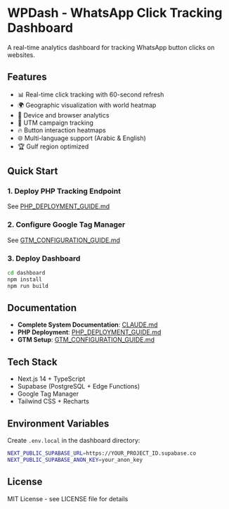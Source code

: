# WPDash - WhatsApp Click Tracking Dashboard

A real-time analytics dashboard for tracking WhatsApp button clicks on websites.

## Features

- 📊 Real-time click tracking with 60-second refresh
- 🌍 Geographic visualization with world heatmap
- 📱 Device and browser analytics
- 🎯 UTM campaign tracking
- 🔥 Button interaction heatmaps
- 🌐 Multi-language support (Arabic & English)
- 🏆 Gulf region optimized

## Quick Start

### 1. Deploy PHP Tracking Endpoint
See [PHP_DEPLOYMENT_GUIDE.md](PHP_DEPLOYMENT_GUIDE.md)

### 2. Configure Google Tag Manager
See [GTM_CONFIGURATION_GUIDE.md](GTM_CONFIGURATION_GUIDE.md)

### 3. Deploy Dashboard
```bash
cd dashboard
npm install
npm run build
```

## Documentation

- **Complete System Documentation**: [CLAUDE.md](CLAUDE.md)
- **PHP Deployment**: [PHP_DEPLOYMENT_GUIDE.md](PHP_DEPLOYMENT_GUIDE.md)
- **GTM Setup**: [GTM_CONFIGURATION_GUIDE.md](GTM_CONFIGURATION_GUIDE.md)

## Tech Stack

- Next.js 14 + TypeScript
- Supabase (PostgreSQL + Edge Functions)
- Google Tag Manager
- Tailwind CSS + Recharts

## Environment Variables

Create `.env.local` in the dashboard directory:

```bash
NEXT_PUBLIC_SUPABASE_URL=https://YOUR_PROJECT_ID.supabase.co
NEXT_PUBLIC_SUPABASE_ANON_KEY=your_anon_key
```

## License

MIT License - see LICENSE file for details